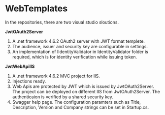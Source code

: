 # WebTemplates
In the repositories, there are two visual studio sloutions.

**JwtOAuth2Server**
  1. A .net framework 4.6.2 OAuth2 server with JWT format templete. 
  2. The audience, issuer and security key are configurable in settings.
  3. An implementation of IIdentityValidator in IdentityValidator folder is required, which is for identity verification while issuing token.
  
**JwtWebApiIIS**
  1. A .net framework 4.6.2 MVC project for IIS.
  2. Injections ready. 
  3. Web Apis are protected by JWT which is issued by JwtOAuth2Server. The project can be deployed on different IIS from JwtOAuth2Server. The authenticaion is verified by a shared security key.
  4. Swagger help page. The configuration paramters such as Title, Description, Version and Company strings can be set in Startup.cs.
  
  
